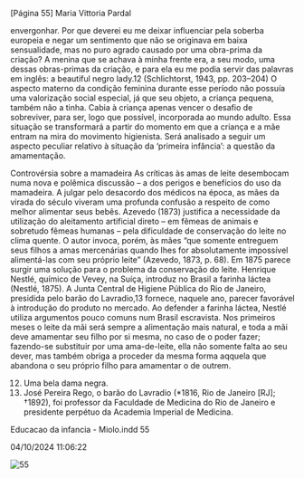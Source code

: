 [Página 55]
Maria Vittoria Pardal

envergonhar. Por que deverei eu me deixar influenciar pela
soberba europeia e negar um sentimento que não se originava
em baixa sensualidade, mas no puro agrado causado por
uma obra-prima da criação? A menina que se achava à minha
frente era, a seu modo, uma dessas obras-primas da criação, e
para ela eu me podia servir das palavras em inglês: a beautiful
negro lady.12
(Schlichtorst, 1943, pp. 203–204)
O aspecto materno da condição feminina durante esse período não
possuía uma valorização social especial, já que seu objeto, a criança
pequena, também não a tinha. Cabia à criança apenas vencer o desafio de sobreviver, para ser, logo que possível, incorporada ao mundo
adulto. Essa situação se transformará a partir do momento em que a
criança e a mãe entram na mira do movimento higienista. Será analisado a seguir um aspecto peculiar relativo à situação da ‘primeira
infância’: a questão da amamentação.

Controvérsia sobre a mamadeira
As críticas às amas de leite desembocam numa nova e polêmica discussão – a dos perigos e benefícios do uso da mamadeira. A julgar pelo
desacordo dos médicos na época, as mães da virada do século viveram
uma profunda confusão a respeito de como melhor alimentar seus
bebês.
Azevedo (1873) justifica a necessidade da utilização do aleitamento
artificial direto – em fêmeas de animais e sobretudo fêmeas humanas
– pela dificuldade de conservação do leite no clima quente. O autor
invoca, porém, às mães “que somente entreguem seus filhos a amas
mercenárias quando lhes for absolutamente impossível alimentá-las
com seu próprio leite” (Azevedo, 1873, p. 68).
Em 1875 parece surgir uma solução para o problema da conservação do leite. Henrique Nestlé, químico de Vevey, na Suíça, introduz
no Brasil a farinha láctea (Nestlé, 1875). A Junta Central de Higiene
Pública do Rio de Janeiro, presidida pelo barão do Lavradio,13 fornece,
naquele ano, parecer favorável à introdução do produto no mercado.
Ao defender a farinha láctea, Nestlé utiliza argumentos pouco comuns
num Brasil escravista.
Nos primeiros meses o leite da mãi será sempre a alimentação
mais natural, e toda a mãi deve amamentar seu filho por si
mesma, no caso de o poder fazer; fazendo-se substituir por
uma ama-de-leite, ella não somente falta ao seu dever, mas
também obriga a proceder da mesma forma aqquela que
abandona o seu próprio filho para amamentar o de outrem.

12. Uma bela dama negra.
13. José Pereira Rego, o barão do
Lavradio (*1816, Rio de Janeiro [RJ];
†1892), foi professor da Faculdade
de Medicina do Rio de Janeiro e
presidente perpétuo da Academia
Imperial de Medicina.


Educacao da infancia - Miolo.indd 55

04/10/2024 11:06:22

![55](./img/page_55-01.jpg)
